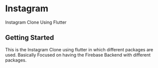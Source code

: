 # Instagram

Instagram Clone Using Flutter

## Getting Started

This is the Instagram Clone using flutter in which different packages are used. Basically Focused on having the Firebase Backend with different packages.
